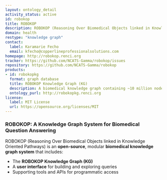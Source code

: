 ```yaml
---
layout: ontology_detail
activity_status: active
id: robokop
title: ROBOKOP
description: ROBOKOP (Reasoning Over Biomedical Objects linked in Knowledge Oriented Pathways) is an open-source biomedical knowledge graph system that enables complex queries over a large-scale integrated knowledge graph.
domain: health
restype: "knowledge graph"
contact:
  label: Karamarie Fecho
  email: kfecho@copperlineprofessionalsolutions.com
homepage: http://robokop.renci.org
tracker: https://github.com/NCATS-Gamma/robokop/issues
repository: https://github.com/NCATS-Gamma/robokop
products:
- id: robokopkg
  format: graph database
  title: ROBOKOP Knowledge Graph (KG)
  description: A biomedical knowledge graph containing ~10 million nodes and ~250 million edges from ~30 biological data sources and bio-ontologies.
  ontology_purl: http://robokopkg.renci.org
license:
  label: MIT License
  url: https://opensource.org/licenses/MIT
---
```


### ROBOKOP: A Knowledge Graph System for Biomedical Question Answering

ROBOKOP (Reasoning Over Biomedical Objects linked in Knowledge Oriented Pathways) is an **open-source**, modular **biomedical knowledge graph system** that includes:
- The **ROBOKOP Knowledge Graph (KG)**
- A **user interface** for building and exploring queries
- Supporting tools and APIs for programmatic access

